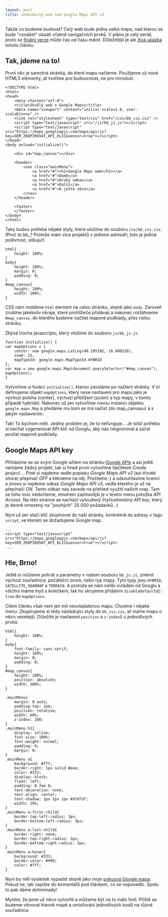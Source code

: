 ```yaml
---
layout: post
title: Jednoduchý web nad Google Maps API v3
---
```

	
<p>Takže co budeme budovat? Celý web bude jedna velká mapa, nad kterou se bude "vznášet" obsah včetně navigačních prvků. V plánu je celý seriál, proto se <a href="http://pokus.canes.cz/redir/maplatest">finální verze</a> může čas od času měnit. Důležitější je ale <a href="http://pokus.canes.cz/pages/map">živá ukázka</a> tohoto článku.</p>

<h2>Tak, jdeme na to!</h2>

<p>První věc je samotná stránka, do které mapu načteme. Použijeme už nové HTML5 elementy, ať tvoříme pro budoucnost, ne pro minulost.</p>

<pre class=" language-markup"><code>&lt;!DOCTYPE html&gt;
&lt;html&gt;
&lt;head&gt;
	&lt;meta charset=&quot;utf-8&quot;&gt;
	&lt;title&gt;Skvělý web s Google Maps&lt;/title&gt;
	&lt;meta name=&quot;viewport&quot; content=&quot;initial-scale=1.0, user-scalable=no&quot; /&gt;
	&lt;link rel=&quot;stylesheet&quot; type=&quot;text/css&quot; href=&quot;/css/bb_css.css&quot; /&gt;
	&lt;script type=&quot;text/javascript&quot; src=&quot;/js/bb_js.js&quot;&gt;&lt;/script&gt;
	&lt;script type=&quot;text/javascript&quot; src=&quot;https://maps.googleapis.com/maps/api/js?key=SEM_ZKOPÍROVAT_API_KLÍČ&sensor=true&quot;&gt;&lt;/script&gt;
&lt;/head&gt;
&lt;body onload=&quot;initialize()&quot;&gt;

	&lt;div id=&quot;map_canvas&quot;&gt;&lt;/div&gt;

	&lt;header&gt;
		&lt;nav class="mainMenu"&gt;
			&lt;a href=&quot;#&quot;&gt;&lt;h1&gt;Google Maps web&lt;/h1&gt;&lt;/a&gt;
			&lt;a href=&quot;#&quot;&gt;Domů&lt;/a&gt;
			&lt;a href=&quot;#&quot;&gt;Druhý odkaz&lt;/a&gt;
			&lt;a href=&quot;#&quot;&gt;Další&lt;/a&gt;
			&lt;a href=&quot;#&quot;&gt;A ještě něco&lt;/a&gt;
		&lt;/nav&gt;
	&lt;/header&gt;
		
	&lt;footer&gt;
	&lt;/footer&gt;
&lt;/body&gt;
&lt;/html&gt;</code></pre>

<p>Taky budou potřeba nějaké styly, které uložíme do souboru <code>css/bb_css.css</code>. (Proč to bb_? Protože mám více projektů v jednom adresáři, toto je jediná podivnost, slibuju!)</p>

<pre class=" language-css"><code>html{
	height: 100%;
}
body{
	height: 100%;
	margin: 0;
	padding: 0;
}
#map_canvas{
	height: 100%;
	width: 100%;
}</code></pre>

<p>CSS nám roztáhne <code>html</code> element na celou stránku, stejně jako <code>body</code>. Zároveň zrušíme jakékoliv okraje, které prohlížeče přidávají a nakonec roztáhneme <code>#map_canvas</code>, do kterého budeme načítat mapové podklady, přes celou stránku.</p>

<p>Zbývá trocha javascriptu, který vložíme do souboru <code>js/bb_js.js</code>.</p>

<pre class=" language-javascript"><code>function initialize() {
var mapOptions = {
	center: new google.maps.LatLng(49.195102, 16.608528),
	zoom: 15,
	mapTypeId: google.maps.MapTypeId.HYBRID
};
var map = new google.maps.Map(document.querySelector("#map_canvas"), mapOptions);
}</code></pre>

<p>Vytvoříme si funkci <code>initialize()</code>, kterou zavoláme po načtení stránky. V ní definujeme objekt <code>mapOptions</code>, který nese nastavení pro mapu jako je výchozí poloha (center), výchozí přiblížení (zoom) a typ mapy, v tomto případě hybridní. Nakonec už jen vytvoříme novou instanci objektu <code>google.maps.Map</code> a předáme mu kam se má načíst (do map_canvasu) a s jakým nastavením.</p>

<p>Tak! To bychom měli. Jediný problém je, že to nefunguje... Je totiž potřeba si nechat vygenerovat API klíč od Googlu, aby nás neignoroval a začal posílat mapové podklady.</p>

<h2>Google Maps API key</h2>
<p>Přihlásíme se se svým Google účtem na stránku <a href="https://code.google.com/apis/console/">Google APIs</a> a asi ještě nemáme žádný projekt, tak si hned první vytvoříme tlačítkem <em>Create project...</em>. Poté si najdeme vedle popisku <em>Google Maps API v3</em> (asi třicáté shora) přepínač <em>OFF</em> a klikneme na něj. Pročteme :) a odsouhlasíme licenci a znovu si najdeme odkaz <em>Google Maps API v3</em>, vedle kterého je už na přepínači <em>ON</em>. Tento odkaz nás zavede na přehled využití našich map. Tam se toho moc nedočteme, mnohem zajímavější je v levém menu položka <em>API Access</em>. Na této stránce se nachází vytoužený čtyřicetimístný <em>API key</em>, který je denně omezený na "pouhých" 25 000 požadavků. :)</p>
<p>Nyní už jen stačí klíč zkopírovat do naší stránky, konkrétně do adresy v tagu <code>script</code>, ve kterém se dožadujeme Google map.</p>

<pre class=" language-javascript"><code>...
&lt;script type=&quot;text/javascript&quot; src=&quot;https://maps.googleapis.com/maps/api/js?key=SEM_ZKOPÍROVAT_API_KLÍČ&sensor=true&quot;&gt;&lt;/script&gt;
...</code></pre>


<h2>Hle, Brno!</h2>

<p>Ještě si můžeme pohrát s parametry v našem souboru <code>bb_js.js</code>, změnit výchozí souřadnice, počáteční zoom, nebo typ mapy. Tyto typy jsou <code>HYBRID</code>, <code>SATELLITE</code>, <code>ROADMAP</code> a <code>TERRAIN</code>. A protože se nám nelíbí ovládání od Googlu a všichni máme myš s kolečkem, tak ho skryjeme přidáním <code>disableDefaultUI: true</code> do <code>mapOptions</code>.</p>

<p>Cílem článku však není jen mít neovladatenou mapu. Chceme i nějaké menu. Zkopírujeme si tedy následující styly do <code>bb_css.css</code>, ať máme mapu o něco veselejší. Důležité je nastavení <code>position</code> a <code>z-index</code>ů u jednotlivých prvků.</p>

<pre class=" language-css"><code>html{
	height: 100%;
}
body{
	font-family: sans-serif;
	height: 100%;
	margin: 0;
	padding: 0;
}
#map_canvas{
	height: 100%;
	position: absolute;
	width: 100%;
}

.mainMenu{
	margin: 0 auto;
	padding-top: 1em;
	position: relative;
	width: 60%;
	z-index: 100;
}
.mainMenu h1{
	display: inline;
	font-size: 100%;
	font-weight: normal;
	padding: 0;
	margin: 0;
}
.mainMenu a{
	background: #fff;
	border-right: 1px solid #eee;
	color: #333;
	display: block;
	float: left;
	padding: 0.7em 0;
	text-decoration: none;
	text-align: center;
	text-shadow: 1px 1px 1px #d7d7d7;
	width: 19%;
}
.mainMenu a:first-child{
	border-top-left-radius: 3px;
	border-bottom-left-radius: 3px;
}
.mainMenu a:last-child{
	border-right: none;
	border-top-right-radius: 3px;
	border-bottom-right-radius: 3px;
}
.mainMenu a:hover{
	background: #333;
	border-color: #999;
	color: #fff;
}</code></pre>

<p>Nyní by měl výsledek vypadat stejně jako moje <a href="http://pokus.canes.cz/pages/map">pokusná Google mapa</a>. Pokud ne, tak napište do komentářů pod článkem, co se nepovedlo. Spolu to pak dáme dohromady!</p>
<p>Myslím, že jsme už něco vytvořili a můžeme být na to málo hrdí. Příště se budeme věnovat hlavně mapě a umisťování jednotlivých bodů na různé souřadnice.</p>	
